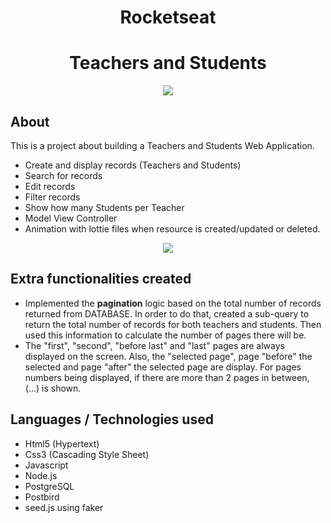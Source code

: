 
<h1 align="center">Rocketseat</h1>

<h1 align="center"><b>Teachers and Students</b></h1>

<p align="center"><img src="https://ik.imagekit.io/cnbmdh4b9w/ezgif.com-video-to-gif__1__rWgLqODbZ.gif"></p>


## About 
This is a project about building a Teachers and Students Web Application. 

 - Create and display records  (Teachers and Students)
 - Search for records
 - Edit records
 - Filter records
 - Show how many Students per Teacher
 - Model View Controller
 - Animation with lottie files when resource is created/updated or deleted.  
 <p align="center"><img src="https://ik.imagekit.io/cnbmdh4b9w/ezgif.com-gif-maker__9__cwtyXJdAW.gif"></p>

## Extra functionalities created
- Implemented the **pagination** logic based on the total number of records returned from DATABASE. In order to do that, 
created a sub-query to return the total number of records for both teachers and students. Then used this information to calculate the number of pages there will be.
- The "first", "second", "before last" and "last" pages are always displayed on the screen. Also, the "selected page", page "before" the selected and page "after" the selected page are display. For pages numbers being displayed, if there are more than 2 pages in between,  (...) is shown. 
  

## Languages / Technologies used
- Html5 (Hypertext)
- Css3 (Cascading Style Sheet)
- Javascript
- Node.js
- PostgreSQL
- Postbird
- seed.js using faker







     




